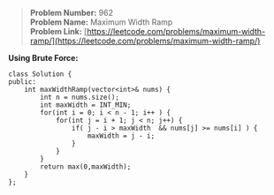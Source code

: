 > **Problem Number:** 962 <br>
> **Problem Name:** Maximum Width Ramp <br>
> **Problem Link:** [https://leetcode.com/problems/maximum-width-ramp/](https://leetcode.com/problems/maximum-width-ramp/) <br>

**Using Brute Force:**

    class Solution {
    public:
        int maxWidthRamp(vector<int>& nums) {
            int n = nums.size();
            int maxWidth = INT_MIN;
            for(int i = 0; i < n - 1; i++ ) {
                for(int j = i + 1; j < n; j++) {
                    if( j - i > maxWidth  && nums[j] >= nums[i] ) {
                        maxWidth = j - i;
                    }
                }
            }
            return max(0,maxWidth);
        }
    };